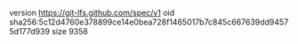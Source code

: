 version https://git-lfs.github.com/spec/v1
oid sha256:5c12d4760e378899ce14e0bea728f1465017b7c845c667639dd94575d177d939
size 9358
